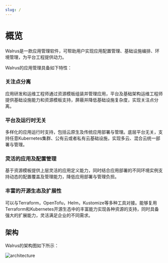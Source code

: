 ```yaml
---
slug: /
---
```



# 概览

Walrus是一款应用管理软件，可帮助用户实现应用配置管理、基础设施编排、环境管理，为平台工程提供动力。

Walrus的应用管理具备如下特性：

### 关注点分离

应用研发和运维工程师通过资源模板组装并管理应用，平台及基础架构运维工程师提供基础设施能力和资源模板支持，屏蔽并降低基础设施复杂度，实现关注点分离。

### 平台及运行时无关

多样化的应用运行时支持，包括云原生及传统应用部署与管理。底层平台无关，支持任意Kubernetes集群、公有云或者私有云基础设施，实现多云、混合云统一部署与管理。

### 灵活的应用及配置管理

基于资源模板提供上层灵活的应用定义能力，同时结合应用部署的不同环境实例支持动态的配置覆盖及管理能力，降低应用部署与管理负担。

### 丰富的开源生态及扩展性

可以与Terraform，OpenTofu，Helm，Kustomize等多种工具对接。能够复用Terraform和Kubernetes开源生态中的丰富能力实现各种资源的支持，同时具备强大的扩展能力，灵活满足企业的不同需求。

## 架构

Walrus的架构图如下所示：

![architecture](/img/v0.5.0/architecture.png)
